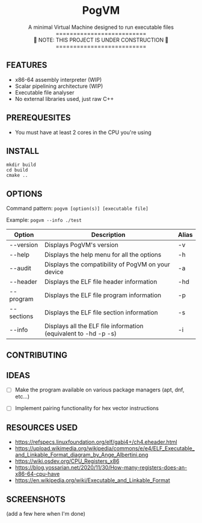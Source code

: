 <div align="center">
  <h1>PogVM</h1>
  A minimal Virtual Machine designed to run executable files

  <br>
          ========================== <br>
  🚧 NOTE: THIS PROJECT IS UNDER CONSTRUCTION 🚧 <br>
          ========================== <br>
  </p>
</div>

<!-- NOTE: Add demo of the VM here -->

## FEATURES
- x86-64 assembly interpreter     (WIP)
- Scalar pipelining architecture  (WIP)
- Executable file analyser
- No external libraries used, just raw C++

## PREREQUESITES
- You must have at least 2 cores in the CPU you're using

## INSTALL
  ```
  mkdir build
  cd build
  cmake ..
  ```

## OPTIONS
  Command pattern: `pogvm [option(s)] [executable file]`

  Example: `pogvm --info ./test`

  | Option | Description | Alias |
  |---|---|---|
  | --version | Displays PogVM's version | -v |
  | --help | Displays the help menu for all the options | -h |
  | --audit | Displays the compatibility of PogVM on your device | -a |
  | --header | Displays the ELF file header information | -hd |
  | --program | Displays the ELF file program information | -p |
  | --sections | Displays the ELF file section information | -s |
  | --info | Displays all the ELF file information (equivalent to -hd -p -s) | -i |


## CONTRIBUTING


## IDEAS
- [ ] Make the program available on various package managers (apt, dnf, etc...)
- [ ] Implement pairing functionality for hex vector instructions


## RESOURCES USED
- https://refspecs.linuxfoundation.org/elf/gabi4+/ch4.eheader.html
- https://upload.wikimedia.org/wikipedia/commons/e/e4/ELF_Executable_and_Linkable_Format_diagram_by_Ange_Albertini.png
- https://wiki.osdev.org/CPU_Registers_x86
- https://blog.yossarian.net/2020/11/30/How-many-registers-does-an-x86-64-cpu-have
- https://en.wikipedia.org/wiki/Executable_and_Linkable_Format

## SCREENSHOTS
(add a few here when I'm done)
